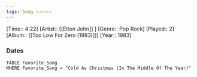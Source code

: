 ```yaml
---
tags: Song ⭐⭐⭐⭐⭐ 
---
```

[Time:: 4:22]
[Artist:: [[Elton John]] ]
[Genre:: Pop Rock]
[Played:: 2]
[Album:: [[Too Low For Zero (1983)]]]
[Year:: 1983]
### Dates
````dataview
TABLE Favorite_Song
WHERE Favorite_Song = "Cold As Christmas (In The Middle Of The Year)"
````